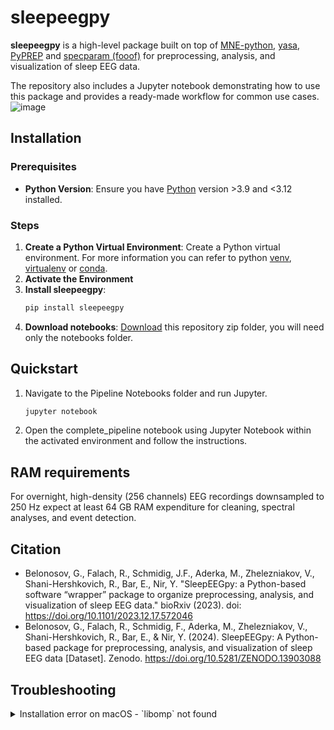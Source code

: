 # sleepeegpy

**sleepeegpy** is a high-level package built on top of [MNE-python](https://mne.tools/stable/index.html), [yasa](https://raphaelvallat.com/yasa/build/html/index.html), [PyPREP](https://pyprep.readthedocs.io/en/latest/) and [specparam (fooof)](https://fooof-tools.github.io/fooof/) for preprocessing, analysis, and visualization of sleep EEG data.

The repository also includes a Jupyter notebook demonstrating how to use this package and provides a ready-made workflow for common use cases.
![image](https://github.com/user-attachments/assets/f26c2023-44fc-48d7-ba72-d0de89a5dcee)

## Installation
### Prerequisites
- **Python Version**: Ensure you have [Python](https://www.python.org/downloads/) version >3.9 and <3.12 installed.
### Steps
1. **Create a Python Virtual Environment**:
   Create a Python virtual environment. For more information you can refer to python [venv](https://docs.python.org/3/tutorial/venv.html), [virtualenv](https://virtualenv.pypa.io/en/latest/user_guide.html) or [conda](https://conda.io/projects/conda/en/latest/user-guide/tasks/manage-environments.html).
2. **Activate the Environment**
3. **Install sleepeegpy**:
   ```bash
   pip install sleepeegpy
4. **Download notebooks**: [Download](https://github.com/NirLab-TAU/sleepeegpy/archive/refs/heads/main.zip) this repository zip folder, you will need only the notebooks folder.

## Quickstart
1.  Navigate to the  Pipeline Notebooks folder and run Jupyter.
    ```bash
    jupyter notebook
    ```
2. Open the complete_pipeline notebook using Jupyter Notebook within the activated environment and follow the instructions.

## RAM requirements
For overnight, high-density (256 channels) EEG recordings downsampled to 250 Hz expect at least 64 GB RAM expenditure for cleaning, spectral analyses, and event detection.

## Citation
* Belonosov, G., Falach, R., Schmidig, J.F., Aderka, M., Zhelezniakov, V., Shani-Hershkovich, R., Bar, E., Nir, Y. "SleepEEGpy: a Python-based software “wrapper” package to organize preprocessing, analysis, and visualization of sleep EEG data." bioRxiv (2023). doi: https://doi.org/10.1101/2023.12.17.572046
* Belonosov, G., Falach, R., Schmidig, F., Aderka, M., Zhelezniakov, V., Shani-Hershkovich, R., Bar, E., & Nir, Y. (2024). SleepEEGpy: A Python-based package for preprocessing, analysis, and visualization of sleep EEG data [Dataset]. Zenodo. https://doi.org/10.5281/ZENODO.13903088
  
## Troubleshooting

<details>
<summary>Installation error on macOS - `libomp` not found</summary>

If you encounter the following error when installing `sleepeegpy` on macOS:

```bash
ERROR: Could not find a version that satisfies the requirement libomp (from versions: none)
ERROR: No matching distribution found for libomp
```
You can resolve this by running:
```bash
brew install cmake libomp
pip install lightgbm
pip install sleepeegpy
```
</details> 

